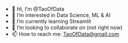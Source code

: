 - 👋 Hi, I’m @TaoOfData
- 👀 I’m interested in Data Science, ML & AI
- 🌱 I’m currently learning Streamlit
- 💞️ I’m looking to collaborate on (not right now)
- 📫 How to reach me: TaoOfData@gmail.com

<!---
TaoOfData/TaoOfData is a ✨ special ✨ repository because its `README.md` (this file) appears on your GitHub profile.
You can click the Preview link to take a look at your changes.
--->
